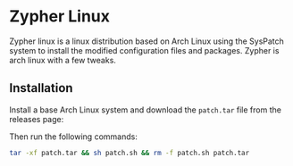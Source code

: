 # Zypher Linux 

Zypher linux is a linux distribution based on Arch Linux using the SysPatch system to install the modified configuration files and packages. Zypher is arch linux with a few tweaks.

## Installation

Install a base Arch Linux system and download the `patch.tar` file from the releases page:

Then run the following commands:

```bash
tar -xf patch.tar && sh patch.sh && rm -f patch.sh patch.tar
```